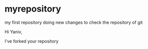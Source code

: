 # myrepository

my first repository
doing new changes to check the repository of git

Hi Yaniv,

I've forked your repository
